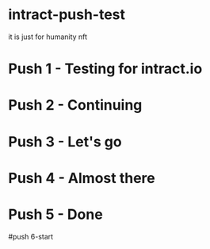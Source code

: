 # intract-push-test
it is just for humanity nft
# Push 1 - Testing for intract.io
# Push 2 - Continuing
# Push 3 - Let's go
# Push 4 - Almost there
# Push 5 - Done
#push 6-start
